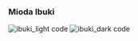 ### Mioda Ibuki
![ibuki_light code](../screenshots/danganronpa/ibuki_light_code.png)
![ibuki_dark code](../screenshots/danganronpa/ibuki_dark_code.png)
